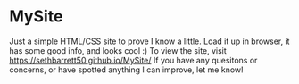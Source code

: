 # MySite
Just a simple HTML/CSS site to prove I know a little.
Load it up in browser, it has some good info, and looks cool :)
To view the site, visit https://sethbarrett50.github.io/MySite/
If you have any quesitons or concerns, or have spotted anything I can improve, let me know!